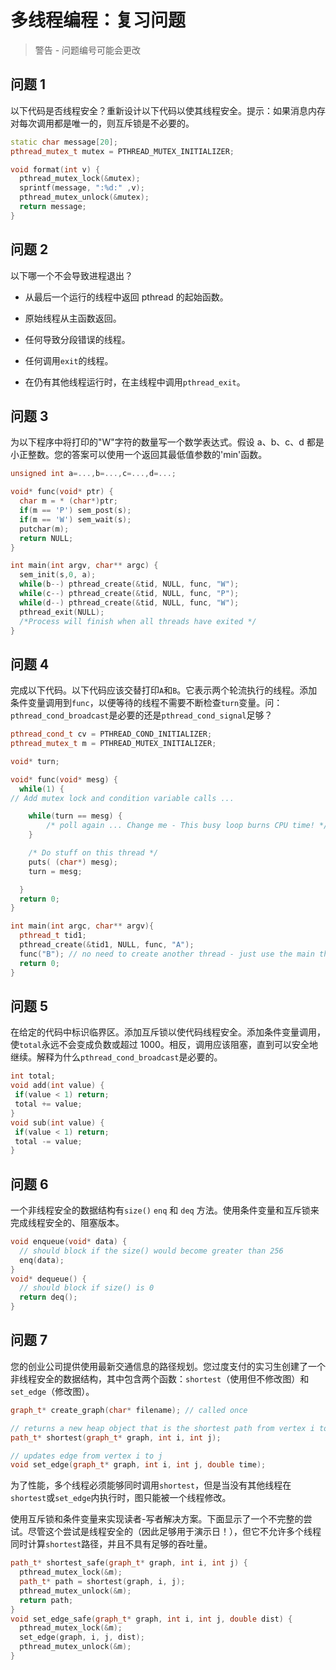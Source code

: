 # 多线程编程：复习问题

> 警告 - 问题编号可能会更改

## 问题 1

以下代码是否线程安全？重新设计以下代码以使其线程安全。提示：如果消息内存对每次调用都是唯一的，则互斥锁是不必要的。

```cpp
static char message[20];
pthread_mutex_t mutex = PTHREAD_MUTEX_INITIALIZER;

void format(int v) {
  pthread_mutex_lock(&mutex);
  sprintf(message, ":%d:" ,v);
  pthread_mutex_unlock(&mutex);
  return message;
}
```

## 问题 2

以下哪一个不会导致进程退出？

+   从最后一个运行的线程中返回 pthread 的起始函数。

+   原始线程从主函数返回。

+   任何导致分段错误的线程。

+   任何调用`exit`的线程。

+   在仍有其他线程运行时，在主线程中调用`pthread_exit`。

## 问题 3

为以下程序中将打印的"W"字符的数量写一个数学表达式。假设 a、b、c、d 都是小正整数。您的答案可以使用一个返回其最低值参数的'min'函数。

```cpp
unsigned int a=...,b=...,c=...,d=...;

void* func(void* ptr) {
  char m = * (char*)ptr;
  if(m == 'P') sem_post(s);
  if(m == 'W') sem_wait(s);
  putchar(m);
  return NULL;
}

int main(int argv, char** argc) {
  sem_init(s,0, a);
  while(b--) pthread_create(&tid, NULL, func, "W"); 
  while(c--) pthread_create(&tid, NULL, func, "P"); 
  while(d--) pthread_create(&tid, NULL, func, "W"); 
  pthread_exit(NULL); 
  /*Process will finish when all threads have exited */
}
```

## 问题 4

完成以下代码。以下代码应该交替打印`A`和`B`。它表示两个轮流执行的线程。添加条件变量调用到`func`，以便等待的线程不需要不断检查`turn`变量。问：`pthread_cond_broadcast`是必要的还是`pthread_cond_signal`足够？

```cpp
pthread_cond_t cv = PTHREAD_COND_INITIALIZER;
pthread_mutex_t m = PTHREAD_MUTEX_INITIALIZER;

void* turn;

void* func(void* mesg) {
  while(1) {
// Add mutex lock and condition variable calls ...

    while(turn == mesg) { 
        /* poll again ... Change me - This busy loop burns CPU time! */ 
    }

    /* Do stuff on this thread */
    puts( (char*) mesg);
    turn = mesg;

  }
  return 0;
}

int main(int argc, char** argv){
  pthread_t tid1;
  pthread_create(&tid1, NULL, func, "A");
  func("B"); // no need to create another thread - just use the main thread
  return 0;
}
```

## 问题 5

在给定的代码中标识临界区。添加互斥锁以使代码线程安全。添加条件变量调用，使`total`永远不会变成负数或超过 1000。相反，调用应该阻塞，直到可以安全地继续。解释为什么`pthread_cond_broadcast`是必要的。

```cpp
int total;
void add(int value) {
 if(value < 1) return;
 total += value;
}
void sub(int value) {
 if(value < 1) return;
 total -= value;
}
```

## 问题 6

一个非线程安全的数据结构有`size()` `enq` 和 `deq` 方法。使用条件变量和互斥锁来完成线程安全的、阻塞版本。

```cpp
void enqueue(void* data) {
  // should block if the size() would become greater than 256
  enq(data);
}
void* dequeue() {
  // should block if size() is 0
  return deq();
}
```

## 问题 7

您的创业公司提供使用最新交通信息的路径规划。您过度支付的实习生创建了一个非线程安全的数据结构，其中包含两个函数：`shortest`（使用但不修改图）和`set_edge`（修改图）。

```cpp
graph_t* create_graph(char* filename); // called once

// returns a new heap object that is the shortest path from vertex i to j
path_t* shortest(graph_t* graph, int i, int j); 

// updates edge from vertex i to j
void set_edge(graph_t* graph, int i, int j, double time); 

```

为了性能，多个线程必须能够同时调用`shortest`，但是当没有其他线程在`shortest`或`set_edge`内执行时，图只能被一个线程修改。

使用互斥锁和条件变量来实现读者-写者解决方案。下面显示了一个不完整的尝试。尽管这个尝试是线程安全的（因此足够用于演示日！），但它不允许多个线程同时计算`shortest`路径，并且不具有足够的吞吐量。

```cpp
path_t* shortest_safe(graph_t* graph, int i, int j) {
  pthread_mutex_lock(&m);
  path_t* path = shortest(graph, i, j);
  pthread_mutex_unlock(&m);
  return path;
}
void set_edge_safe(graph_t* graph, int i, int j, double dist) {
  pthread_mutex_lock(&m);
  set_edge(graph, i, j, dist);
  pthread_mutex_unlock(&m);
}
```
